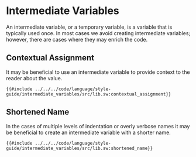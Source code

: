 # Intermediate Variables

An intermediate variable, or a temporary variable, is a variable that is typically used once. In most cases we avoid creating intermediate variables; however, there are cases where they may enrich the code.

## Contextual Assignment

It may be beneficial to use an intermediate variable to provide context to the reader about the value.

```sway
{{#include ../../../code/language/style-guide/intermediate_variables/src/lib.sw:contextual_assignment}}
```

## Shortened Name

In the cases of multiple levels of indentation or overly verbose names it may be beneficial to create an intermediate variable with a shorter name.

```sway
{{#include ../../../code/language/style-guide/intermediate_variables/src/lib.sw:shortened_name}}
```
